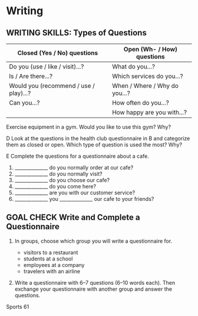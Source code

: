 # Writing

## WRITING SKILLS: Types of Questions

| Closed (Yes / No) questions | Open (Wh- / How) questions |
|---------------------------|--------------------------|
| Do you (use / like / visit)...? | What do you...? |
| Is / Are there...? | Which services do you...? |
| Would you (recommend / use / play)...? | When / Where / Why do you...? |
| Can you...? | How often do you...? |
| | How happy are you with...? |

Exercise equipment in a gym. Would you like to use this gym? Why?

D Look at the questions in the health club questionnaire in B and categorize them as closed or open. Which type of question is used the most? Why?

E Complete the questions for a questionnaire about a cafe.

1. ______________ do you normally order at our cafe?
2. ______________ do you normally visit?
3. ______________ do you choose our cafe?
4. ______________ do you come here?
5. ______________ are you with our customer service?
6. ______________ you ______________ our cafe to your friends?

## GOAL CHECK Write and Complete a Questionnaire

1. In groups, choose which group you will write a questionnaire for.
   - visitors to a restaurant
   - students at a school
   - employees at a company
   - travelers with an airline

2. Write a questionnaire with 6–7 questions (6–10 words each). Then exchange your questionnaire with another group and answer the questions.

Sports 61